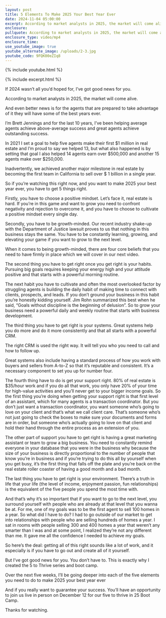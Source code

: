 ```yaml
---
layout: post
title: 5 Elements To Make 2025 Your Best Year Ever
date: 2024-11-04 05:00:00
excerpt: According to market analysts in 2025, the market will come alive.
enclosure:
pullquote: According to market analysts in 2025, the market will come alive.
enclosure_type: video/mp4
enclosure_time:
use_youtube_image: true
youtube_alternate_image: /uploads/2-3.jpg
youtube_code: 9FQK00eZIq8
---
```

{% include youtube.html %}

{% include excerpt.html %}

If 2024 wasn’t all you’d hoped for, I’ve got good news for you.

According to market analysts in 2025, the market will come alive.

And even better news is for the agents that are prepared to take advantage of it they will have some of the best years ever.

I’m Brett Jennings and for the last 10 years, I’ve been helping average agents achieve above-average success and great agents achieve outstanding success.

In 2021 I set a goal to help five agents make their first $1 million in real estate and I’m proud to say we helped 13, but what also happened is by setting that goal I also helped 14 agents earn over $500,000 and another 15 agents make over $250,000.

Inadvertently, we achieved another major milestone in real estate by becoming the first team in California to sell over $ 1 billion in a single year.

So if you’re watching this right now, and you want to make 2025 your best year ever, you have to get 5 things right.

Firstly, you have to choose a positive mindset. Let’s face it, real estate is hard. If you’re in this game and want to grow you need to confront negativity and rejection to overcome it, and you have to choose to cultivate a positive mindset every single day.

Secondly, you have to be growth-minded. Our recent industry shake-up with the Department of Justice lawsuit proves to us that nothing in this business stays the same. You have to be constantly learning, growing, and elevating your game if you want to grow to the next level.

When it comes to being growth-minded, there are four core beliefs that you need to have firmly in place which we will cover in our next video.

The second thing you have to get right once you get right is your habits. Pursuing big goals requires keeping your energy high and your attitude positive and that starts with a powerful morning routine.

The next habit you have to cultivate and often the most overlooked factor by struggling agents is building the daily habit of making time to connect with clients, prospects, and leads. If you don’t ground your business in this habit you’re honestly kidding yourself. Jim Rohn summarized this best when he said, “Goals without discipline is the beginning of delusion”. So to grow your business need a powerful daily and weekly routine that starts with business development.

The third thing you have to get right is your systems. Great systems help you do more and do it more consistently and that all starts with a powerful CRM.

The right CRM is used the right way. It will tell you who you need to call and how to follow up.

Great systems also include having a standard process of how you work with buyers and sellers from A-to-Z so that it’s reputable and consistent. It’s a necessary component to set you up for number four.

The fourth thing have to do is get your support right. 80% of real estate is $35/hour work and if you do all that work, you only have 20% of your time for high-value activities and you’ll never get to your bigger income goals. So the first thing you’re doing when getting your support right is that first level of an assistant, which for many agents is a transaction coordinator. But you don’t just want a transaction coordinator, you want someone who’s going to love on your client and that’s what we call client care. That’s someone who’s not just going to check the boxes to make sure your documents and forms are in order, but someone who’s actually going to love on that client and hold their hand through the entire process as an extension of you.

The other part of support you have to get right is having a great marketing assistant or team to grow a big business. You need to constantly remind everyone in your database that you were in the business why because the size of your business is directly proportional to the number of people that know you’re in business and if you’re trying to do this all by yourself when you get busy, it’s the first thing that falls off the plate and you’re back on the real estate roller coaster of having a good month and a bad month.

The last thing you have to get right is your environment. There’s a truth in life that your life (the level of income, enjoyment passion, fun relationships) is the equivalent of the five people you spend the most time with.

And that’s why it’s so important that if you want to go to the next level, you surround yourself with people who are already at that level that you wanna be at. For me, one of my goals was to be the first agent to sell 100 homes in a year. So what did I have to do? I had to go outside of our market to get into relationships with people who are selling hundreds of homes a year. I sat in rooms with people selling 300 and 400 homes a year that weren’t any smarter than I was and at some point, I realized they’re not any different than me. It gave me all the confidence I needed to achieve my goals.

So here’s the deal: getting all of this right sounds like a lot of work, and it especially is if you have to go out and create all of it yourself.

But I’ve got good news for you. You don’t have to. This is exactly why I created the 5 to Thrive series and boot camp.

Over the next five weeks, I’ll be going deeper into each of the five elements you need to do to make 2025 your best year ever

And if you really want to guarantee your success. You’ll have an opportunity to join us live in person on December 12 for our five to thrive in 25 Boot Camp.

Thanks for watching.